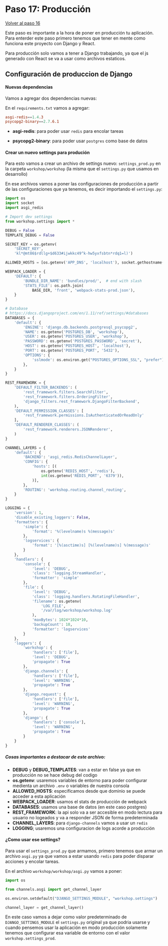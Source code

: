 # Paso 17: Producción

[Volver al paso 16](https://gitlab.com/FedeG/django-react-workshop/tree/step16_add_redux)

Este paso es importante a la hora de poner en producción tu aplicación.
Para enterder este paso primero tenemos que tener en mente como funciona este proyecto con Django y React.

Para producción solo vamos a tener a Django trabajando, ya que el js generado con React se va a usar como archivos estaticos.

## Configuración de produccion de Django

#### Nuevas dependencias

Vamos a agregar dos dependencias nuevas:

En el `requirements.txt` vamos a agregar:

```conf
asgi-redis==1.4.3
psycopg2-binary==2.7.6.1
```

- **asgi-redis**: para poder usar `redis` para encolar tareas

- **psycopg2-binary**: para poder usar `postgres` como base de datos

#### Crear un nuevo settings para produción

Para esto vamos a crear un archivo de settings nuevo: `settings_prod.py` en la carpeta `workshop/workshop` (la misma que el `settings.py` que usamos en desarrollo)

En ese archivos vamos a poner las configuraciones de producción a partir de las configuraciones que ya tenemos, es decir importando el `settings.py`:

```python
import os
import socket
import asgi_redis

# Import dev settings
from workshop.settings import *

DEBUG = False
TEMPLATE_DEBUG = False

SECRET_KEY = os.getenv(
    'SECRET_KEY',
    'kl*@mt86$rdllg+$d633#ijwkkc49^k-hw5yxfsbtn*rdq1=l)')

ALLOWED_HOSTS = [os.getenv('APP_DNS', 'localhost'), socket.gethostname()]

WEBPACK_LOADER = {
    'DEFAULT': {
        'BUNDLE_DIR_NAME': 'bundles/prod/',  # end with slash
        'STATS_FILE': os.path.join(
            BASE_DIR, 'front', 'webpack-stats-prod.json'),
    }
}

# Database
# https://docs.djangoproject.com/en/1.11/ref/settings/#databases
DATABASES = {
    'default': {
        'ENGINE': 'django.db.backends.postgresql_psycopg2',
        'NAME': os.getenv('POSTGRES_DB', 'workshop'),
        'USER': os.getenv('POSTGRES_USER', 'workshop'),
        'PASSWORD': os.getenv('POSTGRES_PASSWORD', 'secret'),
        'HOST': os.getenv('POSTGRES_HOST', 'localhost'),
        'PORT': os.getenv('POSTGRES_PORT', '5432'),
        'OPTIONS': {
            'sslmode': os.environ.get("POSTGRES_OPTIONS_SSL", "prefer"),
        },
    }
}

REST_FRAMEWORK = {
    'DEFAULT_FILTER_BACKENDS': (
        'rest_framework.filters.SearchFilter',
        'rest_framework.filters.OrderingFilter',
        'django_filters.rest_framework.DjangoFilterBackend',
    ),
    'DEFAULT_PERMISSION_CLASSES': [
        'rest_framework.permissions.IsAuthenticatedOrReadOnly'
    ],
    'DEFAULT_RENDERER_CLASSES': (
        'rest_framework.renderers.JSONRenderer',
    )
}

CHANNEL_LAYERS = {
    'default': {
        'BACKEND': 'asgi_redis.RedisChannelLayer',
        'CONFIG': {
            'hosts': [(
                os.getenv('REDIS_HOST', 'redis'),
                int(os.getenv('REDIS_PORT', '6379')),
            )],
        },
        'ROUTING': 'workshop.routing.channel_routing',
    }
}

LOGGING = {
    'version': 1,
    'disable_existing_loggers': False,
    'formatters': {
        'simple': {
            'format': '%(levelname)s %(message)s'
        },
        'logservices': {
            'format': '[%(asctime)s] [%(levelname)s] %(message)s'
        }
    },
    'handlers': {
        'console': {
            'level': 'DEBUG',
            'class': 'logging.StreamHandler',
            'formatter': 'simple'
        },
        'file': {
            'level': 'DEBUG',
            'class': 'logging.handlers.RotatingFileHandler',
            'filename': os.getenv(
                'LOG_FILE',
                '/var/log/workshop/workshop.log'
            ),
            'maxBytes': 1024*1024*10,
            'backupCount': 10,
            'formatter': 'logservices'
        }
    },
    'loggers': {
        'workshop': {
            'handlers': ['file'],
            'level': 'DEBUG',
            'propagate': True
        },
        'django.channels': {
            'handlers': ['file'],
            'level': 'WARNING',
            'propagate': True
        },
        'django.request': {
            'handlers': ['file'],
            'level': 'WARNING',
            'propagate': True
        },
        'django': {
            'handlers': ['console'],
            'level': 'WARNING',
            'propagate': True
        }
    }
}
```

##### Cosas importantes a destacar de este archivo:

- **DEBUG** y **DEBUG_TEMPLATES**: van a estar en false ya que en producción no se hace debug del codigo
- **os.getenv**: usaremos variables de entorno para poder configurar medienta un archivo `.env` o variables de nuestra consola
- **ALLOWED_HOSTS**: especificamos desde que dominio se puede acceder a esta aplicación
- **WEBPACK_LOADER**: usamos el stats de producción de webpack
- **DATABASES**: usamos una base de datos (en este caso postgres)
- **REST_FRAMEWORK**: la api solo va a ser accesible en modo lectura para usuario no logeados y va a responder JSON de forma predeterminada
- **CHANNEL_LAYERS**: para `django-channels` vamos a usar un `redis`
- **LOGGING**; usaremos una configuracion de logs acorde a producción

#### ¿Como usar ese settings?

Para usar el `settings_prod.py` que armamos, primero tenemos que armar un archivo `asgi.py` ya que vamos a estar usando `redis` para poder disparar acciones y encolar tareas.

En el archivo `workshop/workshop/asgi.py` vamos a poner:

```python
import os

from channels.asgi import get_channel_layer

os.environ.setdefault("DJANGO_SETTINGS_MODULE", "workshop.settings")

channel_layer = get_channel_layer()
```

En este caso vamos a dejar como valor predeterminado de `DJANGO_SETTINGS_MODULE` el `settings.py` original ya que podria usarse y cuando pensemos usar la aplicación en modo producción solamente tenemos que configurar esa variable de entorno con el valor `workshop.settings_prod`.

```bash
```

```bash
```

```bash
```
